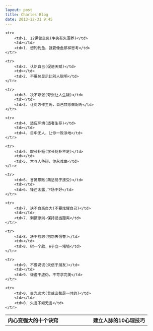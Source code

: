 ```yaml
---
layout: post
title: Charles Blog 
date: 2013-12-31 9:45
---
```


<table> 
    <tr>
        <th width="40%" align="left"><strong>内心变强大的十个诀窍<strong></th>
        <th width="20%"><strong><strong></th>
        <th width="40%" align="left"><strong>建立人脉的10心理技巧<strong></th>
    </tr>

    <tr>
        <td>1. 12保留意见(争执有失涵养)</td>
        <td></td>
        <td>1. 想钓到鱼，就要像鱼那样思考</td>
    </tr>

    <tr>
        <td>2. 认识自己(促进天赋)</td>
        <td></td>
        <td>2. 不要总显示比别人聪明</td>
    </tr>

    <tr>
        <td>3. 决不夸张(夸张让人生疑)</td>
        <td></td>
        <td>3. 让对方作主角，自己甘愿做配角</td>
    </tr>

    <tr>
        <td>4. 适应环境(适者生存)</td>
        <td></td>
        <td>4. 目中无人，让你一败涂地</td>
    </tr>

    <tr>
        <td>5. 取长补短(学长处补不足)</td>
        <td></td>
        <td>5. 常与人争辩，你永难赢</td>
    </tr>

    <tr>
        <td>6. 言简意赅(简洁易于接受)</td>
        <td></td>
        <td>6. 锋芒太露,下场不好</td>
    </tr>

    <tr>
        <td>7. 决不自高自大(不要炫耀自己)</td>
        <td></td>
        <td>7. 刺猬原则-保持适当距离</td>
    </tr>

    <tr>
        <td>8. 决不抱怨(抱怨失信誉)</td>
        <td></td>
        <td>8. 树一个敌，e于立一堵墙</td>
    </tr>

    <tr>
        <td>9. 不要说谎(失信于朋友)</td>
        <td></td>
        <td>9. 谦虚不虚伪，不苛求完美</td>
    </tr>

    <tr>
        <td>0. 目光远大(贫或富都是一时的)</td>
        <td></td>
        <td>0. 失言不如无言</td>
    </tr>
</table>
